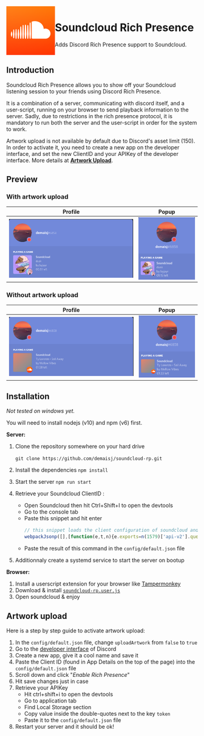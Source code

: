 <img src="assets/default.png?raw=true" width="128" height="128" align="left">
<h1>Soundcloud Rich Presence</h1>
Adds Discord Rich Presence support to Soundcloud.
<br><br>

## Introduction

Soundcloud Rich Presence allows you to show off your Soundcloud listening session to your friends using Discord Rich Presence. 

It is a combination of a server, communicating with discord itself, and a user-script, running on your browser to send playback information to the server. Sadly, due to restrictions in the rich presence protocol, it is mandatory to run both the server and the user-script in order for the system to work.

Artwork upload is not available by default due to Discord's asset limit (150). In order to activate it, you need to create a new app on the developer interface, and set the new ClientID and your APIKey of the developer interface. More details at **[Artwork Upload](#artwork-upload)**.

## Preview

### With artwork upload

| Profile | Popup |
| ------ | ----- |
| ![](doc/preview-artwork-profile.png?raw=true) | ![](doc/preview-artwork-popup.png?raw=true) |

### Without artwork upload

| Profile | Popup |
| ------ | ----- |
| ![](doc/preview-no-artwork-profile.png?raw=true) | ![](doc/preview-no-artwork-popup.png?raw=true) |

## Installation

*Not tested on windows yet.*

You will need to install nodejs (v10) and npm (v6) first.

**Server:**
1. Clone the repository somewhere on your hard drive 

   `git clone https://github.com/demaisj/soundcloud-rp.git`
2. Install the dependencies `npm install`
3. Start the server `npm run start`
4. Retrieve your Soundcloud ClientID :
   - Open Soundcloud then hit Ctrl+Shift+I to open the devtools
   - Go to the console tab
   - Paste this snippet and hit enter
     ```js
     // this snippet loads the client configuration of soundcloud and extracts the client id
     webpackJsonp([],[function(e,t,n){e.exports=n(1579)['api-v2'].query.client_id}])
     ```
   - Paste the result of this command in the `config/default.json` file
5. Additionnaly create a systemd service to start the server on bootup

**Browser:**
1. Install a userscript extension for your browser like [Tampermonkey](https://tampermonkey.net/)
2. Download & install [`soundcloud-rp.user.js`](soundcloud-rp.user.js?raw=true)
3. Open soundcloud & enjoy

## Artwork upload

Here is a step by step guide to activate artwork upload:
1. In the `config/default.json` file, change `uploadArtwork` from `false` to `true`
2. Go to the [developer interface](https://discordapp.com/developers/applications/me) of Discord
3. Create a new app, give it a cool name and save it
4. Paste the Client ID (found in App Details on the top of the page) into the `config/default.json` file
5. Scroll down and click "*Enable Rich Presence*"
6. Hit save changes just in case
7. Retrieve your APIKey
   - Hit ctrl+shift+i to open the devtools
   - Go to application tab
   - Find Local Storage section
   - Copy value inside the double-quotes next to the key `token`
   - Paste it to the `config/default.json` file
8. Restart your server and it should be ok!
